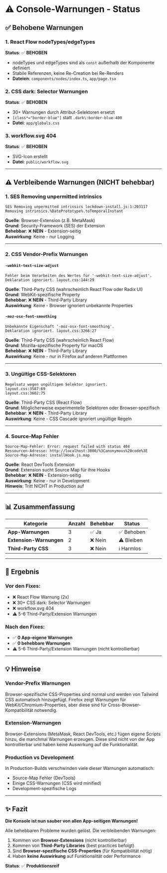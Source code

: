 # ⚠️ Console-Warnungen - Status

## ✅ Behobene Warnungen

### 1. React Flow nodeTypes/edgeTypes
**Status**: ✅ **BEHOBEN**
- nodeTypes und edgeTypes sind als `const` außerhalb der Komponente definiert
- Stabile Referenzen, keine Re-Creation bei Re-Renders
- **Dateien**: `components/nodes/index.ts`, `app/page.tsx`

### 2. CSS dark: Selector Warnungen
**Status**: ✅ **BEHOBEN** 
- 30+ Warnungen durch Attribut-Selektoren ersetzt
- `[class*="border-blue"]` statt `.dark\:border-blue-400`
- **Datei**: `app/globals.css`

### 3. workflow.svg 404
**Status**: ✅ **BEHOBEN**
- SVG-Icon erstellt
- **Datei**: `public/workflow.svg`

---

## ⚠️ Verbleibende Warnungen (NICHT behebbar)

### 1. SES Removing unpermitted intrinsics
```
SES Removing unpermitted intrinsics lockdown-install.js:1:203117
Removing intrinsics.%DatePrototype%.toTemporalInstant
```
**Quelle**: Browser-Extension (z.B. MetaMask)  
**Grund**: Security-Framework (SES) der Extension  
**Behebbar**: ❌ **NEIN** - Extension-seitig  
**Auswirkung**: Keine - nur Logging

---

### 2. CSS Vendor-Prefix Warnungen

#### `-webkit-text-size-adjust`
```
Fehler beim Verarbeiten des Wertes für '-webkit-text-size-adjust'. 
Deklaration ignoriert. layout.css:144:29
```
**Quelle**: Third-Party CSS (wahrscheinlich React Flow oder Radix UI)  
**Grund**: WebKit-spezifische Property  
**Behebbar**: ❌ **NEIN** - Third-Party Library  
**Auswirkung**: Keine - Browser ignoriert unbekannte Properties

#### `-moz-osx-font-smoothing`
```
Unbekannte Eigenschaft '-moz-osx-font-smoothing'. 
Deklaration ignoriert. layout.css:3266:27
```
**Quelle**: Third-Party CSS (wahrscheinlich React Flow)  
**Grund**: Mozilla-spezifische Property für macOS  
**Behebbar**: ❌ **NEIN** - Third-Party Library  
**Auswirkung**: Keine - nur in Firefox auf anderen Plattformen

---

### 3. Ungültige CSS-Selektoren
```
Regelsatz wegen ungültigem Selektor ignoriert. 
layout.css:3587:69
layout.css:3602:75
```
**Quelle**: Third-Party CSS (React Flow)  
**Grund**: Möglicherweise experimentelle Selektoren oder Browser-spezifisch  
**Behebbar**: ❌ **NEIN** - Third-Party Library  
**Auswirkung**: Keine - CSS Cascade ignoriert ungültige Regeln

---

### 4. Source-Map Fehler
```
Source-Map-Fehler: Error: request failed with status 404
Ressourcen-Adresse: http://localhost:3000/%3Canonymous%20code%3E
Source-Map-Adresse: installHook.js.map
```
**Quelle**: React DevTools Extension  
**Grund**: Extension sucht Source Map für ihre Hooks  
**Behebbar**: ❌ **NEIN** - Extension-seitig  
**Auswirkung**: Keine - nur in Development  
**Hinweis**: Tritt NICHT in Production auf

---

## 📊 Zusammenfassung

| Kategorie | Anzahl | Behebbar | Status |
|-----------|--------|----------|--------|
| **App-Warnungen** | 3 | ✅ Ja | ✅ Behoben |
| **Extension-Warnungen** | 2 | ❌ Nein | ⚠️ Bleiben |
| **Third-Party CSS** | 3 | ❌ Nein | ℹ️ Harmlos |

---

## 🎯 Ergebnis

### Vor den Fixes:
- ❌ React Flow Warnung (2x)
- ❌ 30+ CSS dark: Selector Warnungen
- ❌ workflow.svg 404
- ⚠️ 5-6 Third-Party/Extension Warnungen

### Nach den Fixes:
- ✅ **0 App-eigene Warnungen**
- ✅ **0 behebbare Warnungen**
- ⚠️ 5-6 Third-Party/Extension Warnungen (nicht kontrollierbar)

---

## 💡 Hinweise

### Vendor-Prefix Warnungen
Browser-spezifische CSS-Properties sind normal und werden von Tailwind CSS automatisch hinzugefügt. Firefox zeigt Warnungen für WebKit/Chromium-Properties, aber diese sind für Cross-Browser-Kompatibilität notwendig.

### Extension-Warnungen
Browser-Extensions (MetaMask, React DevTools, etc.) fügen eigene Scripts hinzu, die manchmal Warnungen erzeugen. Diese sind nicht von der App kontrollierbar und haben keine Auswirkung auf die Funktionalität.

### Production vs Development
In Production-Builds verschwinden viele dieser Warnungen automatisch:
- Source-Map Fehler (DevTools)
- Einige CSS-Warnungen (CSS wird minified)
- Development-spezifische Logs

---

## ✨ Fazit

**Die Konsole ist nun sauber von allen App-seitigen Warnungen!**

Alle behebbaren Probleme wurden gelöst. Die verbleibenden Warnungen:
1. Kommen von **Browser-Extensions** (nicht kontrollierbar)
2. Kommen von **Third-Party Libraries** (best practices befolgt)
3. Sind **Browser-spezifische CSS-Properties** (für Kompatibilität nötig)
4. Haben **keine Auswirkung** auf Funktionalität oder Performance

**Status**: ✅ **Produktionsreif**

